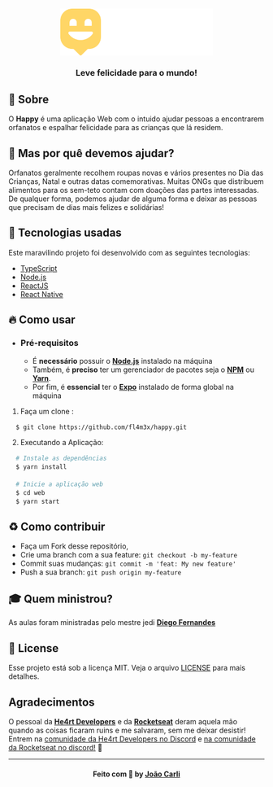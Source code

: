 <h3 align="center">
    <img alt="Logo" title="logo" width="300px" src="./public/images/logo.svg" style="shadow:7px 9px 9px rgba(0,0,0,.3)">
    <br><br>
    <b>Leve felicidade para o mundo!</b> 
</h3>

## :bookmark: Sobre

O <strong>Happy</strong> é uma aplicação Web com o intuido ajudar pessoas a encontrarem orfanatos e espalhar felicidade para as crianças que lá residem.

## 🤔 Mas por quê devemos ajudar?

Orfanatos geralmente recolhem roupas novas e vários presentes no Dia das Crianças, Natal e outras datas comemorativas. Muitas ONGs que distribuem alimentos para os sem-teto contam com doações das partes interessadas. De qualquer forma, podemos ajudar de alguma forma e deixar as pessoas que precisam de dias mais felizes e solidárias!

## 🚀 Tecnologias usadas

Este maravilindo projeto foi desenvolvido com as seguintes tecnologias:

- [TypeScript](https://www.typescriptlang.org/)
- [Node.js](https://nodejs.org/en/)
- [ReactJS](https://reactjs.org/)
- [React Native](https://reactnative.dev/)

<a id="como-usar"></a>

## :fire: Como usar

- ### **Pré-requisitos**

  - É **necessário** possuir o **[Node.js](https://nodejs.org/en/)** instalado na máquina
  - Também, é **preciso** ter um gerenciador de pacotes seja o **[NPM](https://www.npmjs.com/)** ou **[Yarn](https://yarnpkg.com/)**.
  - Por fim, é **essencial** ter o **[Expo](https://expo.io/)** instalado de forma global na máquina

1. Faça um clone :

```sh
  $ git clone https://github.com/fl4m3x/happy.git
```

2. Executando a Aplicação:

```sh
  # Instale as dependências
  $ yarn install

  # Inicie a aplicação web
  $ cd web
  $ yarn start

```

<a id="como-contribuir"></a>

## :recycle: Como contribuir

- Faça um Fork desse repositório,
- Crie uma branch com a sua feature: `git checkout -b my-feature`
- Commit suas mudanças: `git commit -m 'feat: My new feature'`
- Push a sua branch: `git push origin my-feature`

## :mortar_board: Quem ministrou?

As aulas foram ministradas pelo mestre jedi **[Diego Fernandes](https://github.com/diego3g)**

## :memo: License

Esse projeto está sob a licença MIT. Veja o arquivo [LICENSE](LICENSE.md) para mais detalhes.

## Agradecimentos

O pessoal da **[He4rt Developers](https://github.com/he4rt)** e da **[Rocketseat](https://github.com/Rocketseat)** deram aquela mão quando as coisas ficaram ruins e me salvaram, sem me deixar desistir!
Entrem na [comunidade da He4rt Developers no Discord](https://discord.gg/8mA4CM2) e [na comunidade da Rocketseat no discord!](https://discordapp.com/invite/gCRAFhc) :rocket:


---

<h4 align="center">
    Feito com 💙 by <a href="https://www.linkedin.com/in/jo%C3%A3o-paulo-nunes-de-carli-8bb05a123//" target="_blank">João Carli</a>
</h4>

